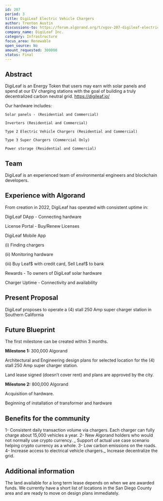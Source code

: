 ```yaml
---
id: 207
period: 3
title: DigiLeaf Electric Vehicle Chargers
author: Trenton Austin
discussions-to: https://forum.algorand.org/t/xgov-207-digileaf-electric-vehicle-chargers/11873
company_name: DigiLeaf Inc.
category: Infrastructure
focus_area: Renewable
open_source: No
amount_requested: 300000
status: Final
---
```


## Abstract

DigiLeaf is an Energy Token that users may earn with solar panels and spend at our EV charging stations with the goal of building a truly decentralized carbon neutral grid.
https://digileaf.io/

Our hardware includes:

    Solar panels - (Residential and Commercial)

    Inverters (Residential and Commercial)

    Type 2 Electric Vehicle Chargers (Residential and Commercial)

    Type 3 Super Chargers (Commercial Only)

    Power storage (Residential and Commercial)

## Team

DigiLeaf is an experienced team of environmental engineers and blockchain developers.

## Experience with Algorand

From creation in 2022, DigiLeaf has operated with consistent uptime in:

DigiLeaf DApp - Connecting hardware

License Portal - Buy/Renew Licenses

DigiLeaf Mobile App

(i) Finding chargers

(ii) Monitoring hardware

(iii) Buy Leaf$ with credit card, Sell Leaf$ to bank

Rewards - To owners of DigiLeaf solar hardware

Charger Uptime - Connectivity and availability

## Present Proposal

DigiLeaf proposes to operate a (4) stall 250 Amp super charger station in Southern California

## Future Blueprint

The first milestone can be created within 3 months.

**Milestone 1:** 300,000 Algorand

Architectural and Engineering design plans for selected location for the (4) stall 250 Amp super charger station.

Land lease signed (doesn’t cover rent) and plans are approved by the city.

**Milestone 2:** 800,000 Algorand

Acquisition of hardware.

Beginning of installation of transformer and hardware

## Benefits for the community

1- Consistent daily transaction volume via chargers. Each charger can fully charge about 15,000 vehicles a year.
2- New Algorand holders who would not normally use crypto currency. _ Support of actual use case scenario helping crypto currency as a whole.
3- Low carbon emissions on the roads.
4- Increase access to electrical vehicle chargers._ Increase decentralize the grid.

## Additional information

The land available for a long term lease depends on when we are awarded funds. We currently have a short list of locations in the San Diego County area and are ready to move on design plans immediately.
